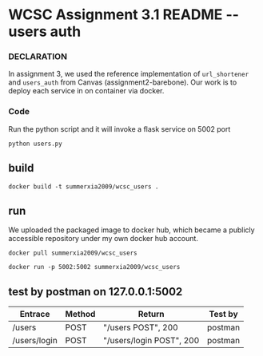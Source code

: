 # WCSC Assignment 3.1 README -- users auth

### DECLARATION

In assignment 3, we used the reference implementation of `url_shortener` and `users_auth` from Canvas (assignment2-barebone). Our work is to deploy each service in on container via docker.

### Code

Run the python script and it will invoke a flask service on 5002 port

`python users.py`

## build

`docker build -t summerxia2009/wcsc_users .`

## run

We uploaded the packaged image to docker hub, which became a publicly accessible repository under my own docker hub account.

`docker pull summerxia2009/wcsc_users`

`docker run -p 5002:5002 summerxia2009/wcsc_users`

## test by postman on 127.0.0.1:5002

| Entrace      | Method | Return                   | Test by |
| ------------ | ------ | ------------------------ | ------- |
| /users       | POST   | "/users POST", 200       | postman |
| /users/login | POST   | "/users/login POST", 200 | postman |